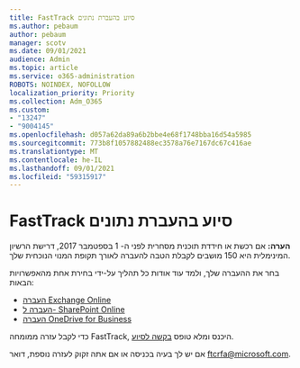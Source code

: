 ```yaml
---
title: FastTrack סיוע בהעברת נתונים
ms.author: pebaum
author: pebaum
manager: scotv
ms.date: 09/01/2021
audience: Admin
ms.topic: article
ms.service: o365-administration
ROBOTS: NOINDEX, NOFOLLOW
localization_priority: Priority
ms.collection: Adm_O365
ms.custom:
- "13247"
- "9004145"
ms.openlocfilehash: d057a62da89a6b2bbe4e68f1748bba16d54a5985
ms.sourcegitcommit: 773b8f1057882488ec3578a76e7167dc67c416ae
ms.translationtype: MT
ms.contentlocale: he-IL
ms.lasthandoff: 09/01/2021
ms.locfileid: "59315917"
---
```

# <a name="fasttrack-assistance-with-data-migration"></a>FastTrack סיוע בהעברת נתונים

**הערה:** אם רכשת או חידדת תוכנית מסחרית לפני ה- 1 בספטמבר 2017, דרישת הרשיון המינימלית היא 150 מושבים לקבלת הטבה להעברה לאורך תקופת המנוי הנוכחית שלך.

בחר את ההעברה שלך, ולמד עוד אודות כל תהליך על-ידי בחירת אחת מהאפשרויות הבאות: 

- [העברה Exchange Online](https://go.microsoft.com/fwlink/?linkid=2125831)
- [העברה ל- SharePoint Online](https://go.microsoft.com/fwlink/?linkid=2125639)
- [העברה OneDrive for Business](https://go.microsoft.com/fwlink/?linkid=2125463)

כדי לקבל עזרה ממומחה FastTrack, היכנס ומלא טופס [בקשה לסיוע](https://go.microsoft.com/fwlink/?linkid=2125443).

אם יש לך בעיה בכניסה או אם אתה זקוק לעזרה נוספת, דואר ftcrfa@microsoft.com.
